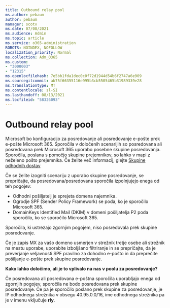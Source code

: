 ```yaml
---
title: Outbound relay pool
ms.author: pebaum
author: pebaum
manager: scotv
ms.date: 07/08/2021
ms.audience: Admin
ms.topic: article
ms.service: o365-administration
ROBOTS: NOINDEX, NOFOLLOW
localization_priority: Normal
ms.collection: Adm_O365
ms.custom:
- "3000003"
- "12315"
ms.openlocfilehash: 7e5bb1fda1dec0c0f72d1944d54b6f2747a6e909
ms.sourcegitcommit: ab75f66355116e995b3cb5505465b31989339e28
ms.translationtype: MT
ms.contentlocale: sl-SI
ms.lasthandoff: 08/13/2021
ms.locfileid: "58326093"
---
```

# <a name="outbound-relay-pool"></a>Outbound relay pool

Microsoft bo konfiguracijo za posredovanje ali posredovanje e-pošte prek e-pošte Microsoft 365. Sporočila v določenih scenarijih so posredovana ali posredovana prek Microsoft 365 uporabo posebne skupine posredovanja. Sporočila, poslana s pomočjo skupine prejemnikov, so lahko v mapi z neželeno pošto prejemnika. Če želite več informacij, glejte [Skupine odhodnih dostav](https://docs.microsoft.com/microsoft-365/security/office-365-security/high-risk-delivery-pool-for-outbound-messages#relay-pool)

Če se želite izogniti scenariju z uporabo skupine posredovanje, se prepričajte, da posredovana/posredovana sporočila izpolnjujejo enega od teh pogojev:

- Odhodni pošiljatelj je sprejeta domena najemnika.
- Ogrodje SPF (Sender Policy Framework) se poda, ko je sporočilo Microsoft 365.
- DomainKeys Identified Mail (DKIM) v domeni pošiljatelja P2 poda sporočilo, ko se sporočilo Microsoft 365.
 
Sporočila, ki ustrezajo zgornjim pogojem, niso posredovala prek skupine posredovanje.

Če je zapis MX za vašo domeno usmerjen v strežnik tretje osebe ali strežnik na mestu uporabe, uporabite izboljšano filtriranje in se prepričajte, da je preverjanje veljavnosti SPF pravilno za dohodno e-pošto in da preprečite pošiljanje e-pošte prek skupine posredovanje.

**Kako lahko določimo, ali je to vplivalo na nas v poolu za posredovanje?**

Če posredovana ali posredovana e-poštna sporočila uporabljajo enega od zgornjih pogojev, sporočila ne bodo posredovana prek skupine posredovanje. Če pa je sporočilo poslano prek skupine za posredovanje, je IP odhodnega strežnika v obsegu 40.95.0.0/16, ime odhodnega strežnika pa je v imenu vključuje **rly.**

